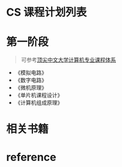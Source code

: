# CS 课程计划列表

# 第一阶段
> 可参考[顶尖中文大学计算机专业课程体系](https://study.163.com/curricula/cs.htm)
- 《模拟电路》
- 《数字电路》
- 《微机原理》
- 《单片机课程设计》
- 《计算机组成原理》


# 相关书籍

# reference
